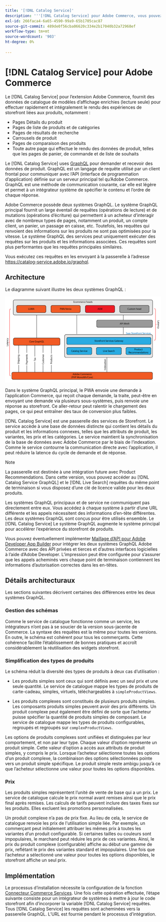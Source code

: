 ```yaml
---
title: '[!DNL Catalog Service]'
description: '''[!DNL Catalog Service] pour Adobe Commerce, vous pouvez récupérer le contenu des pages d’affichage de produit et des pages de liste de produits beaucoup plus rapidement que les requêtes GraphQL natives d’Adobe Commerce."'
exl-id: 266faca4-6a65-4590-99a9-65b1705cac87
source-git-commit: 489de0f56cba06620c334e2b17040b32a72968ef
workflow-type: tm+mt
source-wordcount: '903'
ht-degree: 0%

---
```


# [!DNL Catalog Service] pour Adobe Commerce

Le [!DNL Catalog Service] pour l’extension Adobe Commerce, fournit des données de catalogue de modèles d’affichage enrichies (lecture seule) pour effectuer rapidement et intégralement le rendu des expériences de storefront liées aux produits, notamment :

* Pages Détails du produit
* Pages de liste de produits et de catégories
* Pages de résultats de recherche
* Carrousels de produit
* Pages de comparaison des produits
* Toute autre page qui effectue le rendu des données de produit, telles que les pages de panier, de commande et de liste de souhaits

Le [!DNL Catalog Service] uses [GraphQL](https://graphql.org/) pour demander et recevoir des données de produit. GraphQL est un langage de requête utilisé par un client frontal pour communiquer avec l’API (interface de programmation d’application) définie sur un serveur principal tel qu’Adobe Commerce. GraphQL est une méthode de communication courante, car elle est légère et permet à un intégrateur système de spécifier le contenu et l’ordre de chaque réponse.

Adobe Commerce possède deux systèmes GraphQL. Le système GraphQL principal fournit un large éventail de requêtes (opérations de lecture) et de mutations (opérations d’écriture) qui permettent à un acheteur d’interagir avec de nombreux types de pages, notamment un produit, un compte client, un panier, un passage en caisse, etc. Toutefois, les requêtes qui renvoient des informations sur les produits ne sont pas optimisées pour la vitesse. Le système GraphQL des services peut uniquement exécuter des requêtes sur les produits et les informations associées. Ces requêtes sont plus performantes que les requêtes principales similaires.

Vous exécutez ces requêtes en les envoyant à la passerelle à l’adresse https://catalog-service.adobe.io/graphql.

## Architecture

Le diagramme suivant illustre les deux systèmes GraphQL :

![Diagramme d’architecture du catalogue](assets/catalog-service-architecture.png)

Dans le système GraphQL principal, le PWA envoie une demande à l’application Commerce, qui reçoit chaque demande, la traite, peut-être en envoyant une demande via plusieurs sous-systèmes, puis renvoie une réponse au storefront. Ce aller-retour peut ralentir le chargement des pages, ce qui peut entraîner des taux de conversion plus faibles.

[!DNL Catalog Service] est une passerelle des services de Storefront. Le service accède à une base de données distincte qui contient les détails du produit et les informations connexes, telles que les attributs de produit, les variantes, les prix et les catégories. Le service maintient la synchronisation de la base de données avec Adobe Commerce par le biais de l’indexation.
Comme le service contourne la communication directe avec l’application, il peut réduire la latence du cycle de demande et de réponse.

>[!NOTE]
>
>La passerelle est destinée à une intégration future avec Product Recommendations. Dans cette version, vous pouvez accéder au [!DNL Catalog Service GraphQL] et le [!DNL Live Search] requêtes du même point de terminaison si vous disposez d’une clé de licence valide pour les deux produits.

Les systèmes GraphQL principaux et de service ne communiquent pas directement entre eux. Vous accédez à chaque système à partir d’une URL différente et les appels nécessitent des informations d’en-tête différentes. Les deux systèmes GraphQL sont conçus pour être utilisés ensemble. Le [!DNL Catalog Service] Le système GraphQL augmente le système principal pour accélérer l’expérience du storefront de produits.

Vous pouvez éventuellement implémenter [Maillage d’API pour Adobe Developer App Builder](https://developer.adobe.com/graphql-mesh-gateway/) pour intégrer les deux systèmes GraphQL Adobe Commerce avec des API privées et tierces et d’autres interfaces logicielles à l’aide d’Adobe Developer. L’impression peut être configurée pour s’assurer que les appels acheminés vers chaque point de terminaison contiennent les informations d’autorisation correctes dans les en-têtes.

## Détails architecturaux

Les sections suivantes décrivent certaines des différences entre les deux systèmes GraphQL.

### Gestion des schémas

Comme le service de catalogue fonctionne comme un service, les intégrateurs n’ont pas à se soucier de la version sous-jacente de Commerce. La syntaxe des requêtes est la même pour toutes les versions. En outre, le schéma est cohérent pour tous les commerçants. Cette cohérence facilite l’établissement de bonnes pratiques et accroît considérablement la réutilisation des widgets storefront.

### Simplification des types de produits

Le schéma réduit la diversité des types de produits à deux cas d’utilisation :

* Les produits simples sont ceux qui sont définis avec un seul prix et une seule quantité. Le service de catalogue mappe les types de produits de carte-cadeau, simples, virtuels, téléchargeables à `simpleProductViews`.

* Les produits complexes sont constitués de plusieurs produits simples. Les composants produits simples peuvent avoir des prix différents. Un produit complexe peut également être défini de sorte que l’acheteur puisse spécifier la quantité de produits simples de composant. Le service de catalogue mappe les types de produits configurables, regroupés et regroupés sur `complexProductViews`.

Les options de produits complexes sont unifiées et distinguées par leur comportement, et non par leur type. Chaque valeur d’option représente un produit simple. Cette valeur d’option a accès aux attributs de produit simples, y compris le prix. Lorsque l’acheteur sélectionne toutes les options d’un produit complexe, la combinaison des options sélectionnées pointe vers un produit simple spécifique. Le produit simple reste ambigu jusqu’à ce que l’acheteur sélectionne une valeur pour toutes les options disponibles.

### Prix

Les produits simples représentent l’unité de vente de base qui a un prix. Le service de catalogue calcule le prix normal avant remises ainsi que le prix final après remises. Les calculs de tarifs peuvent inclure des taxes fixes sur les produits. Elles excluent les promotions personnalisées.

Un produit complexe n’a pas de prix fixe. Au lieu de cela, le service de catalogue renvoie les prix de l&#39;utilisation simple liée. Par exemple, un commerçant peut initialement attribuer les mêmes prix à toutes les variantes d’un produit configurable. Si certaines tailles ou couleurs sont impopulaires, le marchand peut réduire les prix de ces variantes. Ainsi, le prix du produit complexe (configurable) affiche au début une gamme de prix, reflétant le prix des variantes standard et impopulaires. Une fois que l’acheteur a sélectionné une valeur pour toutes les options disponibles, le storefront affiche un seul prix.

## Implémentation

Le processus d’installation nécessite la configuration de la fonction [Connecteur Commerce Services](../landing/saas.md). Une fois cette opération effectuée, l’étape suivante consiste pour un intégrateur de systèmes à mettre à jour le code storefront afin d’incorporer la variable [!DNL Catalog Service] requêtes. Tous [!DNL Catalog Service] les requêtes sont acheminées vers la passerelle GraphQL. L’URL est fournie pendant le processus d’intégration.
